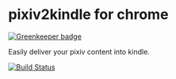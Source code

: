 pixiv2kindle for chrome
=======================

[![Greenkeeper badge](https://badges.greenkeeper.io/hakatashi/pixiv2kindle-chrome.svg)](https://greenkeeper.io/)

Easily deliver your pixiv content into kindle.

[![Build Status][travis-image]][travis-url]

[travis-image]: https://travis-ci.org/hakatashi/pixiv2kindle-chrome.svg?branch=master
[travis-url]: https://travis-ci.org/hakatashi/pixiv2kindle-chrome
